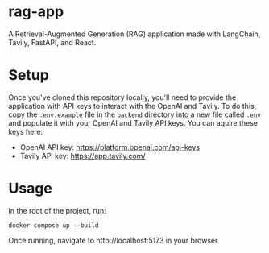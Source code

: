 # rag-app

A Retrieval-Augmented Generation (RAG) application made with LangChain, Tavily, FastAPI, and React.

# Setup

Once you've cloned this repository locally, you'll need to provide the application with API keys to interact with the OpenAI and Tavily. To do this, copy the `.env.example` file in the `backend` directory into a new file called `.env` and populate it with your OpenAI and Tavily API keys. You can aquire these keys here:

- OpenAI API key: https://platform.openai.com/api-keys
- Tavily API key: https://app.tavily.com/

# Usage

In the root of the project, run:

```
docker compose up --build
```

Once running, navigate to http://localhost:5173 in your browser.
